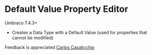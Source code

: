 # Default Value Property Editor

Umbraco 7.4.3+

- Creates a Data Type with a Default Value (used for properties that cannot be modified)

Feedback is appreciated
[Carlos Casalicchio](mailto:carlos.casalicchio@gmail.com)